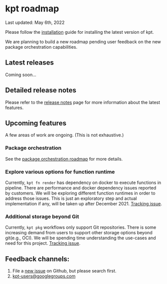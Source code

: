 # kpt roadmap

Last updated: May 6th, 2022

Please follow the [installation](https://kpt.dev/installation/) guide for installing the latest version of kpt.

We are planning to build a new roadmap pending user feedback on the new package orchestration capabilities.

## Latest releases

Coming soon...

## Detailed release notes
Please refer to the [release notes] page for more information about the latest features.

## Upcoming features

A few areas of work are ongoing. (This is not exhaustive.)

### Package orchestration

See the [package orchestration roadmap](https://github.com/GoogleContainerTools/kpt/blob/main/porch/docs/porch-roadmap.md)
for more details.

### Explore various options for function runtime

Currently, `kpt fn render` has dependency on docker to execute functions in pipeline.
There are performance and docker dependency issues reported by customers. We will
be exploring different function runtimes in order to address those issues. This is
just an exploratory step and actual implementation if any, will be taken up after December 2021.
[Tracking issue](https://github.com/GoogleContainerTools/kpt/issues/2567).

### Additional storage beyond Git

Currently, `kpt pkg` workflows only support Git repositories. There is some increasing
demand from users to support other storage options beyond git(e.g., OCI). We will
be spending time understanding the use-cases and need for this project. [Tracking issue](https://github.com/GoogleContainerTools/kpt/issues/2300).

## Feedback channels:
1. File a [new issue] on Github, but please search first. 
1. kpt-users@googlegroups.com

[new issue]: https://github.com/GoogleContainerTools/kpt/issues/new/choose
[The Kpt Book]: https://kpt.dev/book/
[apply chapter]: https://kpt.dev/book/06-apply/
[cli-utils]: https://github.com/kubernetes-sigs/cli-utils
[function catalog]: https://catalog.kpt.dev/
[kpt milestones]: https://github.com/GoogleContainerTools/kpt/milestones
[migration guide]: https://kpt.dev/installation/migration
[release notes]: https://github.com/GoogleContainerTools/kpt/releases
